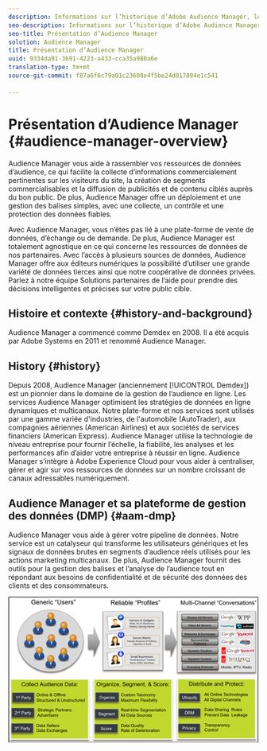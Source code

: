 ```yaml
---
description: Informations sur l’historique d’Adobe Audience Manager, les types de données collectées, la segmentation, la création de rapports, etc.
seo-description: Informations sur l’historique d’Adobe Audience Manager, les types de données collectées, la segmentation, la création de rapports, etc.
seo-title: Présentation d’Audience Manager
solution: Audience Manager
title: Présentation d’Audience Manager
uuid: 9334da91-3691-4223-a433-cca35a980a6e
translation-type: tm+mt
source-git-commit: f87a6f6c79a01c23608e4f5be24d017894e1c541

---
```



# Présentation d’Audience Manager {#audience-manager-overview}

Audience Manager vous aide à rassembler vos ressources de données d’audience, ce qui facilite la collecte d’informations commercialement pertinentes sur les visiteurs du site, la création de segments commercialisables et la diffusion de publicités et de contenu ciblés auprès du bon public. De plus, Audience Manager offre un déploiement et une gestion des balises simples, avec une collecte, un contrôle et une protection des données fiables.

Avec Audience Manager, vous n’êtes pas lié à une plate-forme de vente de données, d’échange ou de demande. De plus, Audience Manager est totalement agnostique en ce qui concerne les ressources de données de nos partenaires. Avec l’accès à plusieurs sources de données, Audience Manager offre aux éditeurs numériques la possibilité d’utiliser une grande variété de données tierces ainsi que notre coopérative de données privées. Parlez à notre équipe Solutions partenaires de l’aide pour prendre des décisions intelligentes et précises sur votre public cible.

## Histoire et contexte {#history-and-background}

Audience Manager a commencé comme Demdex en 2008. Il a été acquis par Adobe Systems en 2011 et renommé Audience Manager.

<!-- 

c_history_and_background.xml

 -->

## History {#history}

Depuis 2008, Audience Manager (anciennement [!UICONTROL Demdex]) est un pionnier dans le domaine de la gestion de l’audience en ligne. Les services Audience Manager optimisent les stratégies de données en ligne dynamiques et multicanaux. Notre plate-forme et nos services sont utilisés par une gamme variée d'industries, de l'automobile (AutoTrader), aux compagnies aériennes (American Airlines) et aux sociétés de services financiers (American Express). Audience Manager utilise la technologie de niveau entreprise pour fournir l’échelle, la fiabilité, les analyses et les performances afin d’aider votre entreprise à réussir en ligne. Audience Manager s’intègre à Adobe Experience Cloud pour vous aider à centraliser, gérer et agir sur vos ressources de données sur un nombre croissant de canaux adressables numériquement.

## Audience Manager et sa plateforme de gestion des données (DMP) {#aam-dmp}

Audience Manager vous aide à gérer votre pipeline de données. Notre service est un catalyseur qui transforme les utilisateurs génériques et les signaux de données brutes en segments d’audience réels utilisés pour les actions marketing multicanaux. De plus, Audience Manager fournit des outils pour la gestion des balises et l’analyse de l’audience tout en répondant aux besoins de confidentialité et de sécurité des données des clients et des consommateurs.

![](assets/am_overview_80.png)

